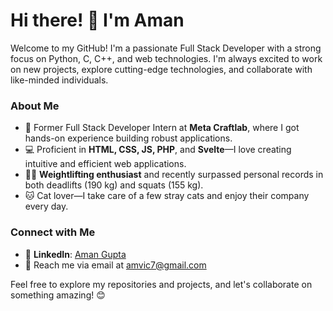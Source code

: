 # Hi there! 👋 I'm Aman

Welcome to my GitHub! I'm a passionate Full Stack Developer with a strong focus on Python, C, C++, and web technologies. I'm always excited to work on new projects, explore cutting-edge technologies, and collaborate with like-minded individuals.

### About Me
- 🌱 Former Full Stack Developer Intern at **Meta Craftlab**, where I got hands-on experience building robust applications.
- 💻 Proficient in **HTML, CSS, JS, PHP**, and **Svelte**—I love creating intuitive and efficient web applications.
- 🏋️‍♂️ **Weightlifting enthusiast** and recently surpassed personal records in both deadlifts (190 kg) and squats (155 kg).
- 🐱 Cat lover—I take care of a few stray cats and enjoy their company every day.
  
### Connect with Me
- 🔗 **LinkedIn**: [Aman Gupta](https://www.linkedin.com/in/amvic7/)
- 📧 Reach me via email at amvic7@gmail.com

Feel free to explore my repositories and projects, and let's collaborate on something amazing! 😊
